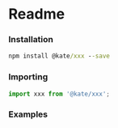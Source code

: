 # Readme

### Installation

```cmd
npm install @kate/xxx --save
```

### Importing

```jsx
import xxx from '@kate/xxx';
```

### Examples

